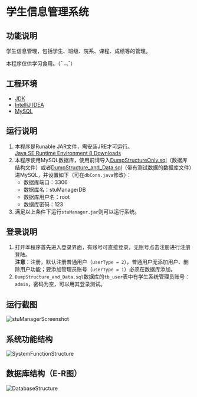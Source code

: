 # 学生信息管理系统

## 功能说明

学生信息管理，包括学生、班级、院系、课程、成绩等的管理。

本程序仅供学习食用。（¯﹃¯）

## 工程环境

* [JDK](http://www.oracle.com/technetwork/java/javase/downloads/jdk8-downloads-2133151.html)
* [IntelliJ IDEA](https://www.jetbrains.com/idea/)
* [MySQL](https://www.mysql.com/downloads/)

## 运行说明

1. 本程序是Runable JAR文件，需安装JRE才可运行。  
[Java SE Runtime Environment 8 Downloads](http://www.oracle.com/technetwork/java/javase/downloads/jre8-downloads-2133155.html)
2. 本程序使用MySQL数据库，使用前请导入[DumpStructureOnly.sql](database/DumpStructureOnly.sql)（数据库结构文件）或者[DumpStructure_and_Data.sql](database/DumpStructure_and_Data.sql)（带有测试数据的数据库文件）进MySQL，并设置如下（可在`dbConn.java`修改）：
    * 数据库端口：3306
    * 数据库名：stuManagerDB
    * 数据库用户名：root
    * 数据库密码：123
3. 满足以上条件下运行`stuManager.jar`则可以运行系统。

## 登录说明

1. 打开本程序首先进入登录界面，有账号可直接登录，无账号点击注册进行注册登陆。  
**注意**：注册，默认注册普通用户（`userType = 2`），普通用户无添加用户、删除用户功能；要添加管理员账号（`userType = 1`）必须在数据库添加。
2. `DumpStructure_and_Data.sql`数据库的`tb_user`表中有学生系统管理员账号：`admin`，密码为空，可以用其登录测试。

## 运行截图

![stuManagerScreenshot](https://huihut-img.oss-cn-shenzhen.aliyuncs.com/stuManageScreenshot.jpg)

## 系统功能结构

![SystemFunctionStructure](https://huihut-img.oss-cn-shenzhen.aliyuncs.com/SystemFunctionStructure.jpg)

## 数据库结构（E-R图）

![DatabaseStructure](https://huihut-img.oss-cn-shenzhen.aliyuncs.com/DatabaseERDiagram.png)
